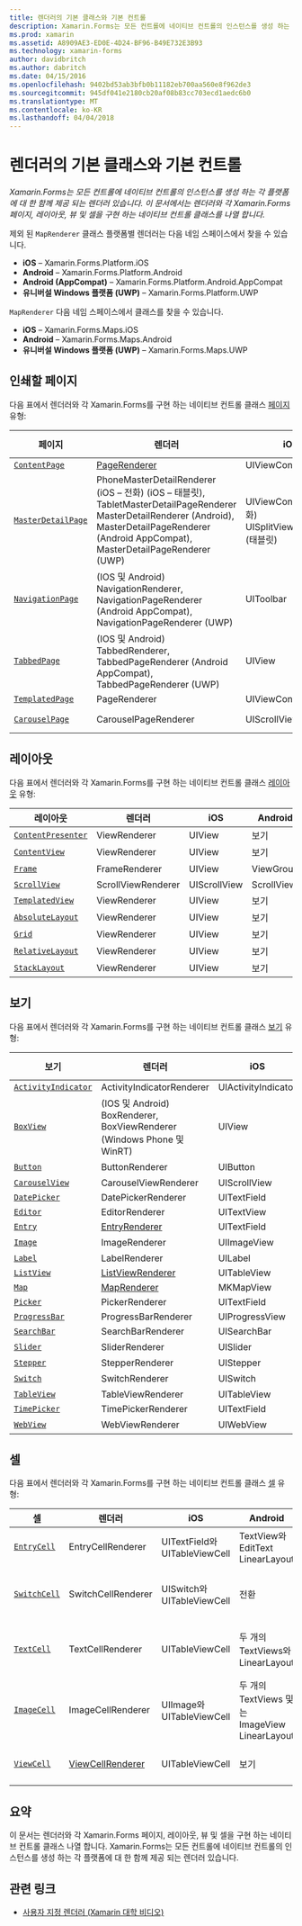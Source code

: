 ```yaml
---
title: 렌더러의 기본 클래스와 기본 컨트롤
description: Xamarin.Forms는 모든 컨트롤에 네이티브 컨트롤의 인스턴스를 생성 하는 각 플랫폼에 대 한 함께 제공 되는 렌더러 있습니다. 이 문서에서는 렌더러와 각 Xamarin.Forms 페이지, 레이아웃, 뷰 및 셀을 구현 하는 네이티브 컨트롤 클래스를 나열 합니다.
ms.prod: xamarin
ms.assetid: A8909AE3-ED0E-4D24-BF96-B49E732E3B93
ms.technology: xamarin-forms
author: davidbritch
ms.author: dabritch
ms.date: 04/15/2016
ms.openlocfilehash: 9402bd53ab3bfb0b11182eb700aa560e8f962de3
ms.sourcegitcommit: 945df041e2180cb20af08b83cc703ecd1aedc6b0
ms.translationtype: MT
ms.contentlocale: ko-KR
ms.lasthandoff: 04/04/2018
---
```

# <a name="renderer-base-classes-and-native-controls"></a>렌더러의 기본 클래스와 기본 컨트롤

_Xamarin.Forms는 모든 컨트롤에 네이티브 컨트롤의 인스턴스를 생성 하는 각 플랫폼에 대 한 함께 제공 되는 렌더러 있습니다. 이 문서에서는 렌더러와 각 Xamarin.Forms 페이지, 레이아웃, 뷰 및 셀을 구현 하는 네이티브 컨트롤 클래스를 나열 합니다._

제외 된 `MapRenderer` 클래스 플랫폼별 렌더러는 다음 네임 스페이스에서 찾을 수 있습니다.

- **iOS** – Xamarin.Forms.Platform.iOS
- **Android** – Xamarin.Forms.Platform.Android
- **Android (AppCompat)** – Xamarin.Forms.Platform.Android.AppCompat
- **유니버설 Windows 플랫폼 (UWP)** – Xamarin.Forms.Platform.UWP

`MapRenderer` 다음 네임 스페이스에서 클래스를 찾을 수 있습니다.

- **iOS** – Xamarin.Forms.Maps.iOS
- **Android** – Xamarin.Forms.Maps.Android
- **유니버설 Windows 플랫폼 (UWP)** – Xamarin.Forms.Maps.UWP

## <a name="pages"></a>인쇄할 페이지

다음 표에서 렌더러와 각 Xamarin.Forms를 구현 하는 네이티브 컨트롤 클래스 [페이지](~/xamarin-forms/user-interface/controls/pages.md) 유형:

|페이지|렌더러|iOS|Android|Android (AppCompat)|UWP|
|--- |--- |--- |--- |--- |--- |
|[`ContentPage`](https://developer.xamarin.com/api/type/Xamarin.Forms.ContentPage/)|[PageRenderer](~/xamarin-forms/app-fundamentals/custom-renderer/contentpage.md)|UIViewController|ViewGroup||FrameworkElement|
|[`MasterDetailPage`](https://developer.xamarin.com/api/type/Xamarin.Forms.MasterDetailPage/)|PhoneMasterDetailRenderer (iOS – 전화) (iOS – 태블릿), TabletMasterDetailPageRenderer MasterDetailRenderer (Android), MasterDetailPageRenderer (Android AppCompat), MasterDetailPageRenderer (UWP)|UIViewController (전화) UISplitViewController (태블릿)|DrawerLayout (v4)|DrawerLayout (v4)|FrameworkElement (사용자 정의 컨트롤)|
|[`NavigationPage`](https://developer.xamarin.com/api/type/Xamarin.Forms.NavigationPage/)|(IOS 및 Android) NavigationRenderer, NavigationPageRenderer (Android AppCompat), NavigationPageRenderer (UWP)|UIToolbar|ViewGroup|ViewGroup|FrameworkElement (사용자 정의 컨트롤)|
|[`TabbedPage`](https://developer.xamarin.com/api/type/Xamarin.Forms.TabbedPage/)|(IOS 및 Android) TabbedRenderer, TabbedPageRenderer (Android AppCompat), TabbedPageRenderer (UWP)|UIView|ViewPager|ViewPager|FrameworkElement (피벗)|
|[`TemplatedPage`](https://developer.xamarin.com/api/type/Xamarin.Forms.TemplatedPage/)|PageRenderer|UIViewController|ViewGroup||FrameworkElement|
|[`CarouselPage`](https://developer.xamarin.com/api/type/Xamarin.Forms.CarouselPage/)|CarouselPageRenderer|UIScrollView|ViewPager|ViewPager|FrameworkElement (FlipView)|

## <a name="layouts"></a>레이아웃

다음 표에서 렌더러와 각 Xamarin.Forms를 구현 하는 네이티브 컨트롤 클래스 [레이아웃](~/xamarin-forms/user-interface/controls/layouts.md) 유형:

|레이아웃|렌더러|iOS|Android|UWP|
|--- |--- |--- |--- |--- |
|[`ContentPresenter`](https://developer.xamarin.com/api/type/Xamarin.Forms.ContentPresenter/)|ViewRenderer|UIView|보기|FrameworkElement|
|[`ContentView`](https://developer.xamarin.com/api/type/Xamarin.Forms.ContentView/)|ViewRenderer|UIView|보기|FrameworkElement|
|[`Frame`](https://developer.xamarin.com/api/type/Xamarin.Forms.Frame/)|FrameRenderer|UIView|ViewGroup|테두리|
|[`ScrollView`](https://developer.xamarin.com/api/type/Xamarin.Forms.ScrollView/)|ScrollViewRenderer|UIScrollView|ScrollView|ScrollViewer|
|[`TemplatedView`](https://developer.xamarin.com/api/type/Xamarin.Forms.TemplatedView/)|ViewRenderer|UIView|보기|FrameworkElement|
|[`AbsoluteLayout`](https://developer.xamarin.com/api/type/Xamarin.Forms.AbsoluteLayout/)|ViewRenderer|UIView|보기|FrameworkElement|
|[`Grid`](https://developer.xamarin.com/api/type/Xamarin.Forms.Grid/)|ViewRenderer|UIView|보기|FrameworkElement|
|[`RelativeLayout`](https://developer.xamarin.com/api/type/Xamarin.Forms.RelativeLayout/)|ViewRenderer|UIView|보기|FrameworkElement|
|[`StackLayout`](https://developer.xamarin.com/api/type/Xamarin.Forms.StackLayout/)|ViewRenderer|UIView|보기|FrameworkElement|

## <a name="views"></a>보기

다음 표에서 렌더러와 각 Xamarin.Forms를 구현 하는 네이티브 컨트롤 클래스 [보기](~/xamarin-forms/user-interface/controls/views.md) 유형:

|보기|렌더러|iOS|Android|Android (AppCompat)|UWP|
|--- |--- |--- |--- |--- |--- |
|[`ActivityIndicator`](https://developer.xamarin.com/api/type/Xamarin.Forms.ActivityIndicator/)|ActivityIndicatorRenderer|UIActivityIndicator|ProgressBar||ProgressBar|
|[`BoxView`](https://developer.xamarin.com/api/type/Xamarin.Forms.BoxView/)|(IOS 및 Android) BoxRenderer, BoxViewRenderer (Windows Phone 및 WinRT)|UIView|ViewGroup||사각형|
|[`Button`](https://developer.xamarin.com/api/type/Xamarin.Forms.Button/)|ButtonRenderer|UIButton|단추|AppCompatButton|단추|
|[`CarouselView`](https://developer.xamarin.com/api/type/Xamarin.Forms.CarouselView/)|CarouselViewRenderer|UIScrollView|RecyclerView||FlipView|
|[`DatePicker`](https://developer.xamarin.com/api/type/Xamarin.Forms.DatePicker/)|DatePickerRenderer|UITextField|EditText||DatePicker|
|[`Editor`](https://developer.xamarin.com/api/type/Xamarin.Forms.Editor/)|EditorRenderer|UITextView|EditText||TextBox|
|[`Entry`](https://developer.xamarin.com/api/type/Xamarin.Forms.Entry/)|[EntryRenderer](~/xamarin-forms/app-fundamentals/custom-renderer/entry.md)|UITextField|EditText||TextBox|
|[`Image`](https://developer.xamarin.com/api/type/Xamarin.Forms.Image/)|ImageRenderer|UIImageView|ImageView||이미지|
|[`Label`](https://developer.xamarin.com/api/type/Xamarin.Forms.Label/)|LabelRenderer|UILabel|TextView||TextBlock|
|[`ListView`](https://developer.xamarin.com/api/type/Xamarin.Forms.ListView/)|[ListViewRenderer](~/xamarin-forms/app-fundamentals/custom-renderer/listview.md)|UITableView|ListView||ListView|
|[`Map`](https://developer.xamarin.com/api/type/Xamarin.Forms.Maps.Map/)|[MapRenderer](~/xamarin-forms/app-fundamentals/custom-renderer/map/index.md)|MKMapView|MapView||MapControl|
|[`Picker`](https://developer.xamarin.com/api/type/Xamarin.Forms.Picker/)|PickerRenderer|UITextField|EditText|EditText|ComboBox|
|[`ProgressBar`](https://developer.xamarin.com/api/type/Xamarin.Forms.ProgressBar/)|ProgressBarRenderer|UIProgressView|ProgressBar||ProgressBar|
|[`SearchBar`](https://developer.xamarin.com/api/type/Xamarin.Forms.SearchBar/)|SearchBarRenderer|UISearchBar|SearchView||AutoSuggestBox|
|[`Slider`](https://developer.xamarin.com/api/type/Xamarin.Forms.Slider/)|SliderRenderer|UISlider|SeekBar||슬라이더|
|[`Stepper`](https://developer.xamarin.com/api/type/Xamarin.Forms.Stepper/)|StepperRenderer|UIStepper|LinearLayout||Control|
|[`Switch`](https://developer.xamarin.com/api/type/Xamarin.Forms.Switch/)|SwitchRenderer|UISwitch|전환|SwitchCompat|ToggleSwitch|
|[`TableView`](https://developer.xamarin.com/api/type/Xamarin.Forms.TableView/)|TableViewRenderer|UITableView|ListView||ListView|
|[`TimePicker`](https://developer.xamarin.com/api/type/Xamarin.Forms.TimePicker/)|TimePickerRenderer|UITextField|EditText||TimePicker|
|[`WebView`](https://developer.xamarin.com/api/type/Xamarin.Forms.WebView/)|WebViewRenderer|UIWebView|웹 보기||웹 보기|

## <a name="cells"></a>셀

다음 표에서 렌더러와 각 Xamarin.Forms를 구현 하는 네이티브 컨트롤 클래스 [셀](~/xamarin-forms/user-interface/controls/cells.md) 유형:

|셀|렌더러|iOS|Android|UWP|
|--- |--- |--- |--- |--- |
|[`EntryCell`](https://developer.xamarin.com/api/type/Xamarin.Forms.EntryCell/)|EntryCellRenderer|UITextField와 UITableViewCell|TextView와 EditText LinearLayout|TextBox와 DataTemplate|
|[`SwitchCell`](https://developer.xamarin.com/api/type/Xamarin.Forms.SwitchCell/)|SwitchCellRenderer|UISwitch와 UITableViewCell|전환|TextBlock과 ToggleSwitch를 포함 하는 표를 DataTemplate|
|[`TextCell`](https://developer.xamarin.com/api/type/Xamarin.Forms.TextCell/)|TextCellRenderer|UITableViewCell|두 개의 TextViews와 LinearLayout|두 개의 Textblock 포함 된 StackPanel와 DataTemplate|
|[`ImageCell`](https://developer.xamarin.com/api/type/Xamarin.Forms.ImageCell/)|ImageCellRenderer|UIImage와 UITableViewCell|두 개의 TextViews 및는 ImageView LinearLayout|이미지와 두 개의 Textblock를 포함 하는 표를 DataTemplate|
|[`ViewCell`](https://developer.xamarin.com/api/type/Xamarin.Forms.ViewCell/)|[ViewCellRenderer](~/xamarin-forms/app-fundamentals/custom-renderer/viewcell.md)|UITableViewCell|보기|DataTemplate을 ContentPresenter와|

## <a name="summary"></a>요약

이 문서는 렌더러와 각 Xamarin.Forms 페이지, 레이아웃, 뷰 및 셀을 구현 하는 네이티브 컨트롤 클래스 나열 합니다. Xamarin.Forms는 모든 컨트롤에 네이티브 컨트롤의 인스턴스를 생성 하는 각 플랫폼에 대 한 함께 제공 되는 렌더러 있습니다.

## <a name="related-links"></a>관련 링크

- [사용자 지정 렌더러 (Xamarin 대학 비디오)](https://developer.xamarin.com/videos/cross-platform/xamarinforms-custom-renderers/)
